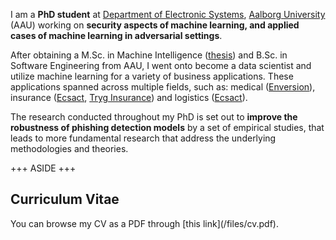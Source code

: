 I am a **PhD student** at [Department of Electronic Systems](https://es.aau.dk), [Aalborg University](https://aau.dk) (AAU) working on **security aspects of machine learning, and applied cases of machine learning in adversarial settings**.

After obtaining a M.Sc. in Machine Intelligence ([thesis](/files/msc_thesis.pdf)) and B.Sc. in Software Engineering from AAU, I went onto become a data scientist and utilize machine learning for a variety of business applications.
These applications spanned across multiple fields, such as: medical ([Enversion](https://enversion.dk)), insurance ([Ecsact](https://ecsact.dk), [Tryg Insurance](https://tryg.com)) and logistics ([Ecsact](https://ecsact.dk)).

The research conducted throughout my PhD is set out to **improve the robustness of phishing detection models** by a set of empirical studies, that leads to more fundamental research that address the underlying methodologies and theories.

+++ ASIDE +++

<h2 data-icon="&#xf19d;">Curriculum Vitae</h2>
<p>
	You can browse my CV as a PDF through [this link](/files/cv.pdf).
</p>
